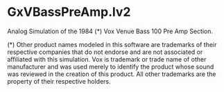 # GxVBassPreAmp.lv2
Analog Simulation of the 1984 (*) Vox Venue Bass 100 Pre Amp Section.

(*) Other product names modeled in this software are trademarks 
of their respective companies that do not endorse and are not associated 
or affiliated with this simulation. Vox is trademark or trade name 
of other manufacturer and was used merely to identify the product 
whose sound was reviewed in the creation of this product. 
All other trademarks are the property of their respective holders.

